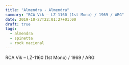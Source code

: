 ```yaml
---
title: "Almendra - Almendra"
summary: "RCA Vik – LZ-1160 (1st Mono) / 1969 / ARG"
date: 2019-10-27T22:01:27+01:00
draft: true
tags:
  - almendra
  - spinetta
  - rock nacional
---
```

RCA Vik – LZ-1160 (1st Mono) / 1969 / ARG
